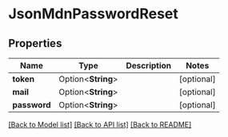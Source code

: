 # JsonMdnPasswordReset

## Properties

Name | Type | Description | Notes
------------ | ------------- | ------------- | -------------
**token** | Option<**String**> |  | [optional]
**mail** | Option<**String**> |  | [optional]
**password** | Option<**String**> |  | [optional]

[[Back to Model list]](../README.md#documentation-for-models) [[Back to API list]](../README.md#documentation-for-api-endpoints) [[Back to README]](../README.md)


